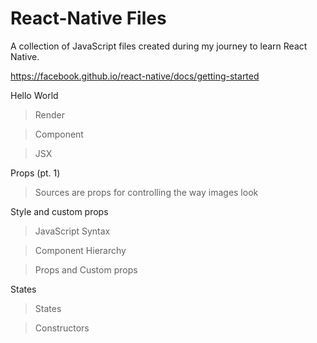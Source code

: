 # React-Native Files
A collection of JavaScript files created during my journey to learn React Native.

https://facebook.github.io/react-native/docs/getting-started

Hello World
>Render

>Component

>JSX

Props (pt. 1)

>Sources are props for controlling the way images look

Style and custom props

>JavaScript Syntax

>Component Hierarchy

>Props and Custom props

States

>States

>Constructors
  

